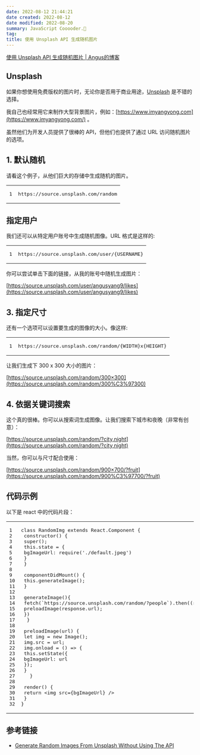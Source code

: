 ```yaml
---
date: 2022-08-12 21:44:21
date created: 2022-08-12
date modified: 2022-08-20
summary: JavaScript Cooooder.🐒
tag: 
title: 使用 Unsplash API 生成随机图片
---
```


[使用 Unsplash API 生成随机图片 | Angus的博客](https://www.imyangyong.com/blog/2020/06/javascript/%E4%BD%BF%E7%94%A8%20Unsplash%20API%20%E7%94%9F%E6%88%90%E9%9A%8F%E6%9C%BA%E5%9B%BE%E7%89%87/)

## [](#Unsplash "Unsplash")Unsplash

如果你想使用免费版权的图片时，无论你是否用于商业用途，[Unsplash](https://unsplash.com/) 是不错的选择。

我自己也经常用它来制作大型背景图片，例如：[https://www.imyangyong.com](https://www.imyangyong.com/) 。

虽然他们为开发人员提供了很棒的 API，但他们也提供了通过 URL 访问随机图片的选项。

## [](#1-默认随机 "1. 默认随机")1. 默认随机

请看这个例子，从他们巨大的存储中生成随机的图片。

<table><tbody><tr><td><pre><span>1</span><br></pre></td><td><pre><span>https://source.unsplash.com/random</span><br></pre></td></tr></tbody></table>

## [](#指定用户 "指定用户")指定用户

我们还可以从特定用户账号中生成随机图像。URL 格式是这样的:

<table><tbody><tr><td><pre><span>1</span><br></pre></td><td><pre><span>https://source.unsplash.com/user/{USERNAME}</span><br></pre></td></tr></tbody></table>

你可以尝试单击下面的链接，从我的账号中随机生成图片：

[https://source.unsplash.com/user/angusyang9/likes](https://source.unsplash.com/user/angusyang9/likes)

## [](#3-指定尺寸 "3. 指定尺寸")3. 指定尺寸

还有一个选项可以设置要生成的图像的大小。像这样:

<table><tbody><tr><td><pre><span>1</span><br></pre></td><td><pre><span>https://source.unsplash.com/random/{WIDTH}x{HEIGHT}</span><br></pre></td></tr></tbody></table>

让我们生成下 300 x 300 大小的图片：

[https://source.unsplash.com/random/300×300](https://source.unsplash.com/random/300%C3%97300)

## [](#4-依据关键词搜索 "4. 依据关键词搜索")4. 依据关键词搜索

这个真的很棒。你可以从搜索词生成图像。让我们搜索下城市和夜晚（非常有创意）：

[https://source.unsplash.com/random/?city,night](https://source.unsplash.com/random/?city,night)

当然，你可以与尺寸配合使用：

[https://source.unsplash.com/random/900×700/?fruit](https://source.unsplash.com/random/900%C3%97700/?fruit)

## [](#代码示例 "代码示例")代码示例

以下是 react 中的代码片段：

<table><tbody><tr><td><pre><span>1</span><br><span>2</span><br><span>3</span><br><span>4</span><br><span>5</span><br><span>6</span><br><span>7</span><br><span>8</span><br><span>9</span><br><span>10</span><br><span>11</span><br><span>12</span><br><span>13</span><br><span>14</span><br><span>15</span><br><span>16</span><br><span>17</span><br><span>18</span><br><span>19</span><br><span>20</span><br><span>21</span><br><span>22</span><br><span>23</span><br><span>24</span><br><span>25</span><br><span>26</span><br><span>27</span><br><span>28</span><br><span>29</span><br><span>30</span><br><span>31</span><br><span>32</span><br></pre></td><td><pre><span><span><span>class</span> <span>RandomImg</span> <span>extends</span> <span>React</span>.<span>Component</span> </span>{</span><br><span> <span>constructor</span>() {</span><br><span> <span>super</span>();</span><br><span> <span>this</span>.state = {</span><br><span> bgImageUrl: <span>require</span>(<span>'./default.jpeg'</span>)</span><br><span> }</span><br><span> }</span><br><span> </span><br><span> componentDidMount() {</span><br><span> <span>this</span>.generateImage();</span><br><span> }</span><br><span> </span><br><span> generateImage(){</span><br><span> fetch(<span>`https://source.unsplash.com/random/?people`</span>).then(<span>(<span>response</span>) =&gt;</span> {</span><br><span> preloadImage(response.url);</span><br><span> })</span><br><span>	}</span><br><span> </span><br><span> preloadImage(url) {</span><br><span> <span>let</span> img = <span>new</span> Image();</span><br><span> img.src = url;</span><br><span> img.onload = <span><span>()</span> =&gt;</span> {</span><br><span> <span>this</span>.setState({</span><br><span> bgImageUrl: url</span><br><span> });</span><br><span> }</span><br><span>	}</span><br><span> </span><br><span> render() {</span><br><span> <span>return</span> <span><span>&lt;<span>img</span> <span>src</span>=<span>{bgImageUrl}</span> /&gt;</span></span></span><br><span> }</span><br><span>}</span><br></pre></td></tr></tbody></table>

## [](#参考链接 "参考链接")参考链接

* [Generate Random Images From Unsplash Without Using The API](https://awik.io/generate-random-images-unsplash-without-using-api/)
